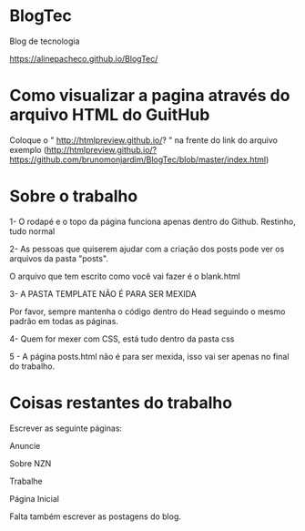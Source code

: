 # BlogTec
Blog de tecnologia

https://alinepacheco.github.io/BlogTec/

# Como visualizar a pagina através do arquivo HTML do GuitHub

Coloque o " http://htmlpreview.github.io/? " na frente do link do arquivo exemplo (http://htmlpreview.github.io/?https://github.com/brunomonjardim/BlogTec/blob/master/index.html)


# Sobre o trabalho

1- O rodapé e o topo da página funciona apenas dentro do Github. Restinho, tudo normal


2- As pessoas que quiserem ajudar com a criação dos posts pode ver os arquivos da pasta "posts".

O arquivo que tem escrito como você vai fazer é o blank.html


3- A PASTA TEMPLATE NÃO É PARA SER MEXIDA

Por favor, sempre mantenha o código dentro do Head seguindo o mesmo padrão em todas as páginas.


4- Quem for mexer com CSS, está tudo dentro da pasta css


5 - A página posts.html não é para ser mexida, isso vai ser apenas no final do trabalho.






# Coisas restantes do trabalho

Escrever as seguinte páginas:


Anuncie

Sobre  NZN

Trabalhe

Página Inicial

Falta também escrever as postagens do blog.
